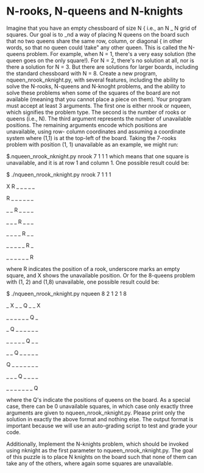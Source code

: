 # N-rooks, N-queens and N-knights

Imagine that you have an empty chessboard of size N { i.e., an N _ N grid of squares. Our goal is to _nd a way of placing N queens on the board such that no two queens share the same row, column, or diagonal { in other words, so that no queen could \take" any other queen. This is called the N-queens problem. For example, when N = 1, there's a very easy solution (the queen goes on the only square!). For N = 2, there's no solution at all, nor is there a solution for N = 3. But there are solutions for larger boards, including the standard chessboard with N = 8. Create a new program, nqueen_nrook_nknight.py, with several features, including the ability to solve the N-rooks, N-queens and N-knoght problems, and the ability to solve these problems when some of the squares of the board are not available (meaning that you cannot place a piece on them). Your program must accept at least 3 arguments. The first one is either nrook or nqueen, which signifies the problem type. The second is the number of rooks or queens (i.e., N). The third argument represents the number of unavailable positions. The remaining arguments encode which positions are unavailable, using row- column coordinates and assuming a coordinate system where (1,1) is at the top-left of the board. Taking the 7-rooks problem with position (1, 1) unavailable as an example, we might run:

$.nqueen_nrook_nknight.py nrook 7 1 1 1 which means that one square is unavailable, and it is at row 1 and column 1. One possible result could be:

$ ./nqueen_nrook_nknight.py nrook 7 1 1 1

X R _ _ _ _ _

R _ _ _ _ _ _

_ _ R _ _ _ _

_ _ _ R _ _ _

_ _ _ _ R _ _

_ _ _ _ _ R _

_ _ _ _ _ _ R

where R indicates the position of a rook, underscore marks an empty square, and X shows the unavailable position. Or for the 8-queens problem with (1, 2) and (1,8) unavailable, one possible result could be:

$ ./nqueen_nrook_nknight.py nqueen 8 2 1 2 1 8

_ X _ _ Q _ _ X

_ _ _ _ _ _ Q _

_ Q _ _ _ _ _ _

_ _ _ _ _ Q _ _

_ _ Q _ _ _ _ _

Q _ _ _ _ _ _ _

_ _ _ Q _ _ _ _

_ _ _ _ _ _ _ Q

where the Q's indicate the positions of queens on the board. As a special case, there can be 0 unavailable squares, in which case only exactly three arguments are given to nqueen_nrook_nknight.py. Please print only the solution in exactly the above format and nothing else. The output format is important because we will use an auto-grading script to test and grade your code.

Additionally, Implement the N-knights problem, which should be invoked using nknight as the first parameter to nqueen_nrook_nknight.py. The goal of this puzzle is to place N knights on the board such that none of them can take any of the others, where again some squares are unavailable.
